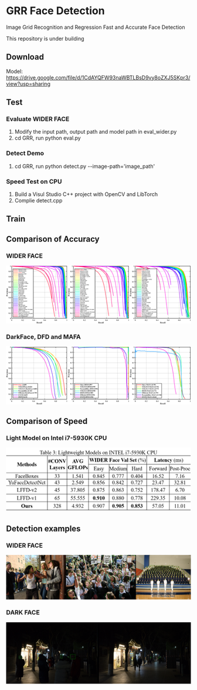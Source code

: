 # GRR Face Detection
Image Grid Recognition and Regression Fast and Accurate Face Detection

This repository is under building

## Download

Model: https://drive.google.com/file/d/1CdAYQFW93naWBTLBsD9vy8oZXJ5SKpr3/view?usp=sharing

## Test
### Evaluate WIDER FACE
1. Modify the input path, output path and model path in eval_wider.py
2. cd GRR, run python eval.py

### Detect Demo
1. cd GRR, run python detect.py --image-path='image_path'

### Speed Test on CPU
1. Build a Visul Studio C++ project with OpenCV and LibTorch
2. Complie detect.cpp

## Train

## Comparison of Accuracy

### WIDER FACE
<img src="https://github.com/zhouliguo/GRR/blob/main/figures/wider.png">

### DarkFace, DFD and MAFA
<img src="https://github.com/zhouliguo/GRR/blob/main/figures/ddm.png">

## Comparison of Speed

### Light Model on Intel i7-5930K CPU
<img src="https://github.com/zhouliguo/GRR/blob/main/figures/light.png">

## Detection examples

### WIDER FACE
<img src="https://github.com/zhouliguo/GRR/blob/main/figures/wider_example.png">

### DARK FACE
<img src="https://github.com/zhouliguo/GRR/blob/main/figures/dark_example.png">
